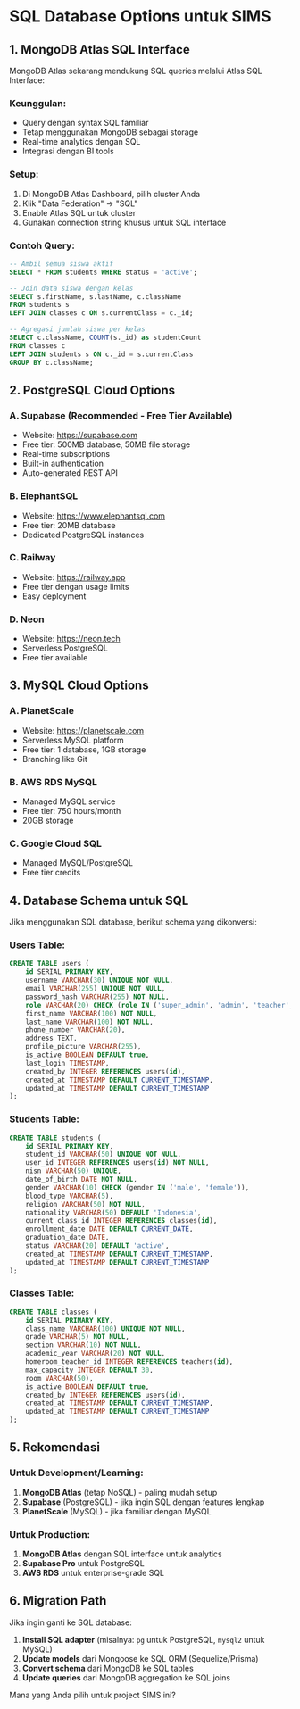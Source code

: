 # SQL Database Options untuk SIMS

## 1. MongoDB Atlas SQL Interface

MongoDB Atlas sekarang mendukung SQL queries melalui Atlas SQL Interface:

### Keunggulan:
- Query dengan syntax SQL familiar
- Tetap menggunakan MongoDB sebagai storage
- Real-time analytics dengan SQL
- Integrasi dengan BI tools

### Setup:
1. Di MongoDB Atlas Dashboard, pilih cluster Anda
2. Klik "Data Federation" → "SQL"
3. Enable Atlas SQL untuk cluster
4. Gunakan connection string khusus untuk SQL interface

### Contoh Query:
```sql
-- Ambil semua siswa aktif
SELECT * FROM students WHERE status = 'active';

-- Join data siswa dengan kelas
SELECT s.firstName, s.lastName, c.className 
FROM students s 
LEFT JOIN classes c ON s.currentClass = c._id;

-- Agregasi jumlah siswa per kelas
SELECT c.className, COUNT(s._id) as studentCount
FROM classes c 
LEFT JOIN students s ON c._id = s.currentClass
GROUP BY c.className;
```

## 2. PostgreSQL Cloud Options

### A. Supabase (Recommended - Free Tier Available)
- Website: https://supabase.com
- Free tier: 500MB database, 50MB file storage
- Real-time subscriptions
- Built-in authentication
- Auto-generated REST API

### B. ElephantSQL
- Website: https://www.elephantsql.com
- Free tier: 20MB database
- Dedicated PostgreSQL instances

### C. Railway
- Website: https://railway.app
- Free tier dengan usage limits
- Easy deployment

### D. Neon
- Website: https://neon.tech
- Serverless PostgreSQL
- Free tier available

## 3. MySQL Cloud Options

### A. PlanetScale
- Website: https://planetscale.com
- Serverless MySQL platform
- Free tier: 1 database, 1GB storage
- Branching like Git

### B. AWS RDS MySQL
- Managed MySQL service
- Free tier: 750 hours/month
- 20GB storage

### C. Google Cloud SQL
- Managed MySQL/PostgreSQL
- Free tier credits

## 4. Database Schema untuk SQL

Jika menggunakan SQL database, berikut schema yang dikonversi:

### Users Table:
```sql
CREATE TABLE users (
    id SERIAL PRIMARY KEY,
    username VARCHAR(30) UNIQUE NOT NULL,
    email VARCHAR(255) UNIQUE NOT NULL,
    password_hash VARCHAR(255) NOT NULL,
    role VARCHAR(20) CHECK (role IN ('super_admin', 'admin', 'teacher', 'student', 'parent')),
    first_name VARCHAR(100) NOT NULL,
    last_name VARCHAR(100) NOT NULL,
    phone_number VARCHAR(20),
    address TEXT,
    profile_picture VARCHAR(255),
    is_active BOOLEAN DEFAULT true,
    last_login TIMESTAMP,
    created_by INTEGER REFERENCES users(id),
    created_at TIMESTAMP DEFAULT CURRENT_TIMESTAMP,
    updated_at TIMESTAMP DEFAULT CURRENT_TIMESTAMP
);
```

### Students Table:
```sql
CREATE TABLE students (
    id SERIAL PRIMARY KEY,
    student_id VARCHAR(50) UNIQUE NOT NULL,
    user_id INTEGER REFERENCES users(id) NOT NULL,
    nisn VARCHAR(50) UNIQUE,
    date_of_birth DATE NOT NULL,
    gender VARCHAR(10) CHECK (gender IN ('male', 'female')),
    blood_type VARCHAR(5),
    religion VARCHAR(50) NOT NULL,
    nationality VARCHAR(50) DEFAULT 'Indonesia',
    current_class_id INTEGER REFERENCES classes(id),
    enrollment_date DATE DEFAULT CURRENT_DATE,
    graduation_date DATE,
    status VARCHAR(20) DEFAULT 'active',
    created_at TIMESTAMP DEFAULT CURRENT_TIMESTAMP,
    updated_at TIMESTAMP DEFAULT CURRENT_TIMESTAMP
);
```

### Classes Table:
```sql
CREATE TABLE classes (
    id SERIAL PRIMARY KEY,
    class_name VARCHAR(100) UNIQUE NOT NULL,
    grade VARCHAR(5) NOT NULL,
    section VARCHAR(10) NOT NULL,
    academic_year VARCHAR(20) NOT NULL,
    homeroom_teacher_id INTEGER REFERENCES teachers(id),
    max_capacity INTEGER DEFAULT 30,
    room VARCHAR(50),
    is_active BOOLEAN DEFAULT true,
    created_by INTEGER REFERENCES users(id),
    created_at TIMESTAMP DEFAULT CURRENT_TIMESTAMP,
    updated_at TIMESTAMP DEFAULT CURRENT_TIMESTAMP
);
```

## 5. Rekomendasi

### Untuk Development/Learning:
1. **MongoDB Atlas** (tetap NoSQL) - paling mudah setup
2. **Supabase** (PostgreSQL) - jika ingin SQL dengan features lengkap
3. **PlanetScale** (MySQL) - jika familiar dengan MySQL

### Untuk Production:
1. **MongoDB Atlas** dengan SQL interface untuk analytics
2. **Supabase Pro** untuk PostgreSQL
3. **AWS RDS** untuk enterprise-grade SQL

## 6. Migration Path

Jika ingin ganti ke SQL database:

1. **Install SQL adapter** (misalnya: `pg` untuk PostgreSQL, `mysql2` untuk MySQL)
2. **Update models** dari Mongoose ke SQL ORM (Sequelize/Prisma)
3. **Convert schema** dari MongoDB ke SQL tables
4. **Update queries** dari MongoDB aggregation ke SQL joins

Mana yang Anda pilih untuk project SIMS ini?
